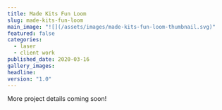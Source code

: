 ```yaml
---
title: Made Kits Fun Loom
slug: made-kits-fun-loom
main_image: "![](/assets/images/made-kits-fun-loom-thumbnail.svg)"
featured: false
categories:
  - laser
  - client work
published_date: 2020-03-16
gallery_images: 
headline: 
version: "1.0"
---
```


More project details coming soon!